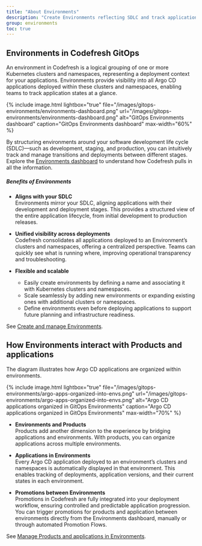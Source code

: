 ```yaml
---
title: "About Environments"
description: "Create Environments reflecting SDLC and track applications"
group: environments
toc: true
---
```




## Environments in Codefresh GitOps
An environment in Codefresh is a logical grouping of one or more Kubernetes clusters and namespaces, representing a deployment context for your applications. Environments provide visibility into all Argo CD applications deployed within these clusters and namespaces, enabling teams to track application states at a glance.

{% include 
	image.html 
	lightbox="true" 
	file="/images/gitops-environments/environments-dashboard.png" 
	url="/images/gitops-environments/environments-dashboard.png" 
	alt="GitOps Environments dashboard" 
	caption="GitOps Environments dashboard"
  max-width="60%" 
%}

By structuring environments around your software development life cycle (SDLC)—such as development, staging, and production, you can intuitively track and manage transitions and deployments between different stages.  
Explore the [Environments dashboard]({{site.baseurl}}/docs/dashboards/gitops-environments/) to understand how Codefresh pulls in all the information.  

#####  Benefits of Environments

* **Aligns with your SDLC**  
  Environments mirror your SDLC, aligning applications with their development and deployment stages. This provides a structured view of the entire application lifecycle, from initial development to production releases.

* **Unified visibility across deployments**  
  Codefresh consolidates all applications deployed to an Environment’s clusters and namespaces, offering a centralized perspective. Teams can quickly see what is running where, improving operational transparency and troubleshooting.

* **Flexible and scalable**  
  * Easily create environments by defining a name and associating it with Kubernetes clusters and namespaces.
  * Scale seamlessly by adding new environments or expanding existing ones with additional clusters or namespaces.
  * Define environments even before deploying applications to support future planning and infrastructure readiness.

See [Create and manage Environments]({{site.baseurl}}/docs/environments/create-manage-environments/).

## How Environments interact with Products and applications

The diagram illustrates how Argo CD applications are organized within environments.

{% include
image.html
lightbox="true"
file="/images/gitops-environments/argo-apps-organized-into-envs.png"
url="/images/gitops-environments/argo-apps-organized-into-envs.png"
alt="Argo CD applications organized in GitOps Environments"
caption="Argo CD applications organized in GitOps Environments"
max-width="70%"
%}

* **Environments and Products**  
  Products add another dimension to the experience by bridging applications and environments. With products, you can organize applications across multiple environments.  

* **Applications in Environments**  
  Every Argo CD application deployed to an environment’s clusters and namespaces is automatically displayed in that environment. This enables tracking of deployments, application versions, and their current states in each environment.  

* **Promotions between Environments**  
  Promotions in Codefresh are fully integrated into your deployment workflow, ensuring controlled and predictable application progression.
  You can trigger promotions for products and application between environments directly from the Environments dashboard, manually or through automated Promotion Flows. 


See [Manage Products and applications in Environments]({{site.baseurl}}/docs/environments/manage-apps-in-environments/).


